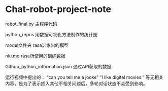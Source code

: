 # Chat-robot-project-note
robot_final.py                     主程序代码

python_repos                       用数据可视化方法制作的统计图

model文件夹                         rasa训练出的模型

nlu.md                             rasa所使用的训练数据

Github_python_information.json     通过API获取的数据

运行视频中提出的：
“can you tell me a jooke” 
“I like digital movies.”
等无相关内容，是为了表示插入其他不相关问题后，多轮对话状态不会受到影响。
